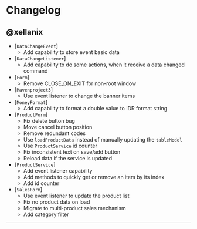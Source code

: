 # Changelog

## @xellanix
- [`DataChangeEvent`]
    - Add capability to store event basic data
- [`DataChangeListener`]
    - Add capability to do some actions, when it receive a data changed command
- [`Form`]
    - Remove CLOSE_ON_EXIT for non-root window
- [`Mavenproject3`]
    - Use event listener to change the banner items
- [`MoneyFormat`]
    - Add capability to format a double value to IDR format string
- [`ProductForm`]
    - Fix delete button bug
    - Move cancel button position
    - Remove redundant codes
    - Use `loadProductData` instead of manually updating the `tableModel`
    - Use `ProductService` id counter
    - Fix inconsistent text on save/add button
    - Reload data if the service is updated
- [`ProductService`]
    - Add event listener capability
    - Add methods to quickly get or remove an item by its index
    - Add id counter
- [`SalesForm`]
    - Use event listener to update the product list
    - Fix no product data on load
    - Migrate to multi-product sales mechanism
    - Add category filter
---

